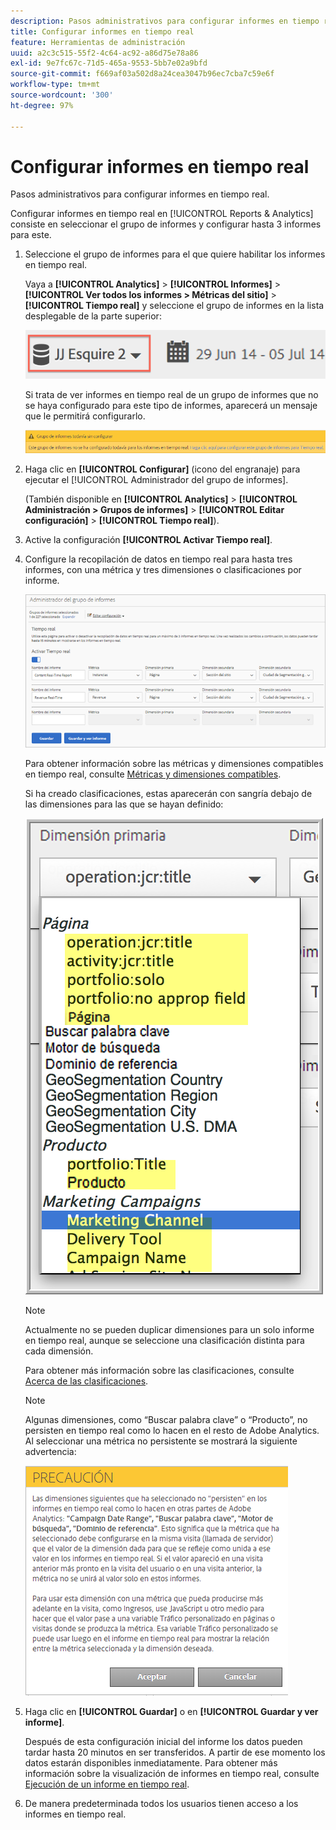 ```yaml
---
description: Pasos administrativos para configurar informes en tiempo real.
title: Configurar informes en tiempo real
feature: Herramientas de administración
uuid: a2c3c515-55f2-4c64-ac92-a86d75e78a86
exl-id: 9e7fc67c-71d5-465a-9553-5bb7e02a9bfd
source-git-commit: f669af03a502d8a24cea3047b96ec7cba7c59e6f
workflow-type: tm+mt
source-wordcount: '300'
ht-degree: 97%

---
```


# Configurar informes en tiempo real

Pasos administrativos para configurar informes en tiempo real.

Configurar informes en tiempo real en [!UICONTROL Reports &amp; Analytics] consiste en seleccionar el grupo de informes y configurar hasta 3 informes para este.

1. Seleccione el grupo de informes para el que quiere habilitar los informes en tiempo real.

   Vaya a **[!UICONTROL Analytics]** > **[!UICONTROL Informes]** > **[!UICONTROL Ver todos los informes > Métricas del sitio]** > **[!UICONTROL Tiempo real]** y seleccione el grupo de informes en la lista desplegable de la parte superior:

   ![](assets/report_suite_selector.png)

   Si trata de ver informes en tiempo real de un grupo de informes que no se haya configurado para este tipo de informes, aparecerá un mensaje que le permitirá configurarlo.

   ![](assets/rep_suite_not_set_up.png)

1. Haga clic en **[!UICONTROL Configurar]** (icono del engranaje) para ejecutar el [!UICONTROL Administrador del grupo de informes].

   (También disponible en **[!UICONTROL Analytics]** > **[!UICONTROL Administración > Grupos de informes]** > **[!UICONTROL Editar configuración]** > **[!UICONTROL Tiempo real]**).

1. Active la configuración **[!UICONTROL Activar Tiempo real]**.
1. Configure la recopilación de datos en tiempo real para hasta tres informes, con una métrica y tres dimensiones o clasificaciones por informe.

   ![](assets/real_time_admin.png)

   Para obtener información sobre las métricas y dimensiones compatibles en tiempo real, consulte [Métricas y dimensiones compatibles](/help/components/c-real-time-reporting/realtime-metrics.md).

   Si ha creado clasificaciones, estas aparecerán con sangría debajo de las dimensiones para las que se hayan definido:

   ![](assets/classifications.png)

   >[!NOTE]
   >
   >Actualmente no se pueden duplicar dimensiones para un solo informe en tiempo real, aunque se seleccione una clasificación distinta para cada dimensión.

   Para obtener más información sobre las clasificaciones, consulte [Acerca de las clasificaciones](/help/components/classifications/c-classifications.md).

   >[!NOTE]
   >
   >Algunas dimensiones, como “Buscar palabra clave” o “Producto”, no persisten en tiempo real como lo hacen en el resto de Adobe Analytics. Al seleccionar una métrica no persistente se mostrará la siguiente advertencia:

   ![](assets/warning_dimensions.png)

1. Haga clic en **[!UICONTROL Guardar]** o en **[!UICONTROL Guardar y ver informe]**.

   Después de esta configuración inicial del informe los datos pueden tardar hasta 20 minutos en ser transferidos. A partir de ese momento los datos estarán disponibles inmediatamente. Para obtener más información sobre la visualización de informes en tiempo real, consulte [Ejecución de un informe en tiempo real](https://experienceleague.adobe.com/docs/analytics/analyze/reports-analytics/t-running-report-types.html).

1. De manera predeterminada todos los usuarios tienen acceso a los informes en tiempo real.
